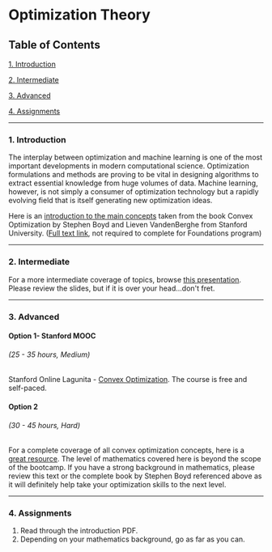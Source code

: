 # Optimization Theory

## Table of Contents
[1. Introduction](#section-a)

[2. Intermediate](#section-b)

[3. Advanced](#section-c)

[4. Assignments](#section-d)

---

### <a name="section-a"></a>1. Introduction

The interplay between optimization and machine learning is one of the most important developments in modern computational science. Optimization formulations and methods are proving to be vital in designing algorithms to extract essential knowledge from huge volumes of data. Machine learning, however, is not simply a consumer of optimization technology but a rapidly evolving field that is itself generating new optimization ideas.

Here is an [introduction to the main concepts](https://s3.amazonaws.com/ds-foundations/resources/optimization_intro.pdf) taken from the book Convex Optimization by Stephen Boyd and Lieven VandenBerghe from Stanford University. ([Full text link](http://stanford.edu/~boyd/cvxbook/), not required to complete for Foundations program)

---

### <a name="section-b"></a>2. Intermediate

For a more intermediate coverage of topics, browse [this presentation](https://s3.amazonaws.com/ds-foundations/resources/optimization_short.pdf). Please review the slides, but if it is over your head...don't fret.

---

### <a name="section-c"></a>3. Advanced

#### Option 1- Stanford MOOC
###### (25 - 35 hours, Medium)

Stanford Online Lagunita - [Convex Optimization](https://lagunita.stanford.edu/courses/Engineering/CVX101/Winter2014/about). The course is free and self-paced.

#### Option 2
###### (30 - 45 hours, Hard)

For a complete coverage of all convex optimization concepts, here is a [great resource](https://s3.amazonaws.com/ds-foundations/resources/optimization_long.pdf). The level of mathematics covered here is beyond the scope of the bootcamp. If you have a strong background in mathematics, please review this text or the complete book by Stephen Boyd referenced above as it will definitely help take your optimization skills to the next level.

---

### <a name="section-d"></a>4. Assignments

1. Read through the introduction PDF.
2. Depending on your mathematics background, go as far as you can.
